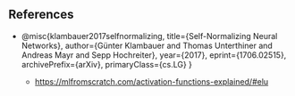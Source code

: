 ## References
- @misc{klambauer2017selfnormalizing,
    title={Self-Normalizing Neural Networks},
    author={Günter Klambauer and Thomas Unterthiner and Andreas Mayr and Sepp Hochreiter},
    year={2017},
    eprint={1706.02515},
    archivePrefix={arXiv},
    primaryClass={cs.LG}
    }
    
  - https://mlfromscratch.com/activation-functions-explained/#elu
